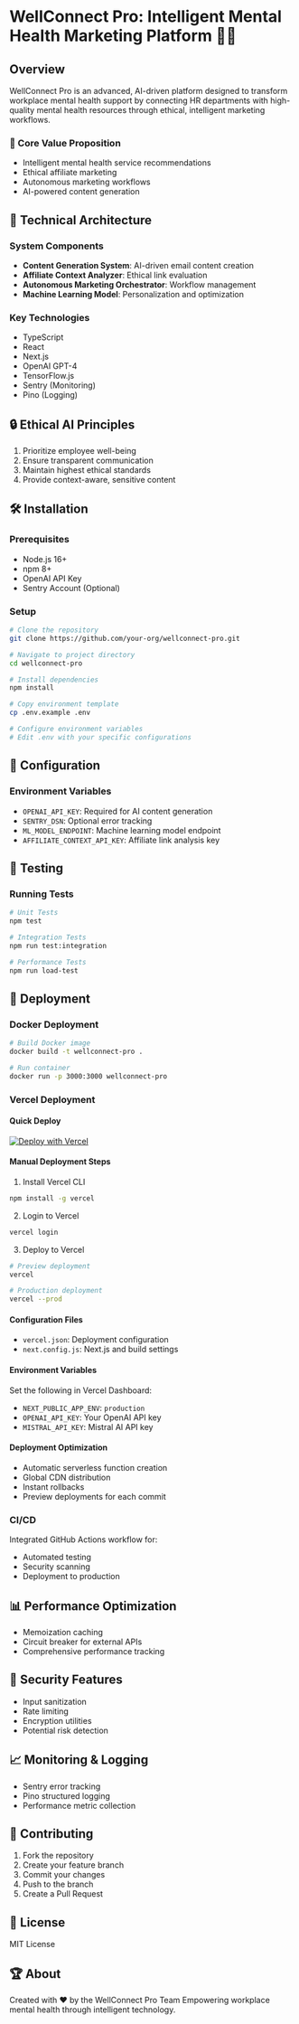 # WellConnect Pro: Intelligent Mental Health Marketing Platform 🧠💡

## Overview
WellConnect Pro is an advanced, AI-driven platform designed to transform workplace mental health support by connecting HR departments with high-quality mental health resources through ethical, intelligent marketing workflows.

### 🌟 Core Value Proposition
- Intelligent mental health service recommendations
- Ethical affiliate marketing
- Autonomous marketing workflows
- AI-powered content generation

## 🚀 Technical Architecture

### System Components
- **Content Generation System**: AI-driven email content creation
- **Affiliate Context Analyzer**: Ethical link evaluation
- **Autonomous Marketing Orchestrator**: Workflow management
- **Machine Learning Model**: Personalization and optimization

### Key Technologies
- TypeScript
- React
- Next.js
- OpenAI GPT-4
- TensorFlow.js
- Sentry (Monitoring)
- Pino (Logging)

## 🔒 Ethical AI Principles
1. Prioritize employee well-being
2. Ensure transparent communication
3. Maintain highest ethical standards
4. Provide context-aware, sensitive content

## 🛠 Installation

### Prerequisites
- Node.js 16+
- npm 8+
- OpenAI API Key
- Sentry Account (Optional)

### Setup
```bash
# Clone the repository
git clone https://github.com/your-org/wellconnect-pro.git

# Navigate to project directory
cd wellconnect-pro

# Install dependencies
npm install

# Copy environment template
cp .env.example .env

# Configure environment variables
# Edit .env with your specific configurations
```

## 🔧 Configuration

### Environment Variables
- `OPENAI_API_KEY`: Required for AI content generation
- `SENTRY_DSN`: Optional error tracking
- `ML_MODEL_ENDPOINT`: Machine learning model endpoint
- `AFFILIATE_CONTEXT_API_KEY`: Affiliate link analysis key

## 🧪 Testing

### Running Tests
```bash
# Unit Tests
npm test

# Integration Tests
npm run test:integration

# Performance Tests
npm run load-test
```

## 🚢 Deployment

### Docker Deployment
```bash
# Build Docker image
docker build -t wellconnect-pro .

# Run container
docker run -p 3000:3000 wellconnect-pro
```

### Vercel Deployment

#### Quick Deploy
[![Deploy with Vercel](https://vercel.com/button)](https://vercel.com/new/clone?repository-url=https%3A%2F%2Fgithub.com%2Fyour-org%2Fwellconnect-pro)

#### Manual Deployment Steps
1. Install Vercel CLI
```bash
npm install -g vercel
```

2. Login to Vercel
```bash
vercel login
```

3. Deploy to Vercel
```bash
# Preview deployment
vercel

# Production deployment
vercel --prod
```

#### Configuration Files
- `vercel.json`: Deployment configuration
- `next.config.js`: Next.js and build settings

#### Environment Variables
Set the following in Vercel Dashboard:
- `NEXT_PUBLIC_APP_ENV`: `production`
- `OPENAI_API_KEY`: Your OpenAI API key
- `MISTRAL_API_KEY`: Mistral AI API key

#### Deployment Optimization
- Automatic serverless function creation
- Global CDN distribution
- Instant rollbacks
- Preview deployments for each commit

### CI/CD
Integrated GitHub Actions workflow for:
- Automated testing
- Security scanning
- Deployment to production

## 📊 Performance Optimization
- Memoization caching
- Circuit breaker for external APIs
- Comprehensive performance tracking

## 🔐 Security Features
- Input sanitization
- Rate limiting
- Encryption utilities
- Potential risk detection

## 📈 Monitoring & Logging
- Sentry error tracking
- Pino structured logging
- Performance metric collection

## 🤝 Contributing
1. Fork the repository
2. Create your feature branch
3. Commit your changes
4. Push to the branch
5. Create a Pull Request

## 📄 License
MIT License

## 🏆 About
Created with ❤️ by the WellConnect Pro Team
Empowering workplace mental health through intelligent technology.
